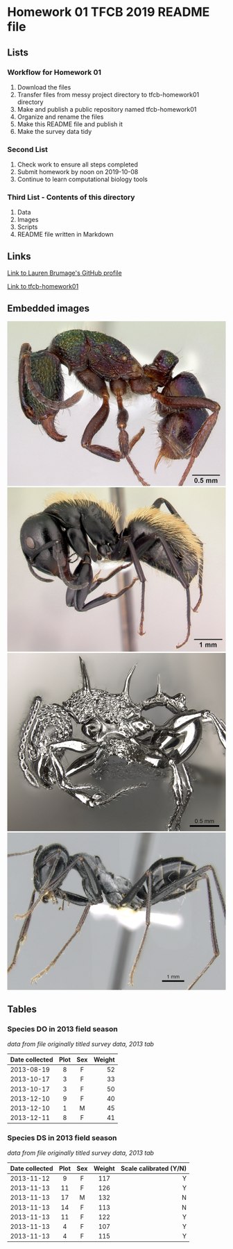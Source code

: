 # **Homework 01 TFCB 2019 README file**
## **Lists**
### **Workflow for Homework 01**
1. Download the files
2. Transfer files from messy project directory to tfcb-homework01 directory
3. Make and publish a public repository named tfcb-homework01
4. Organize and rename the files
5. Make this README file and publish it
6. Make the survey data tidy
### **Second List**
1. Check work to ensure all steps completed
2. Submit homework by noon on 2019-10-08
3. Continue to learn computational biology tools
### **Third List - Contents of this directory**
1. Data
2. Images
3. Scripts
4. README file written in Markdown
## **Links**
[Link to Lauren Brumage's GitHub profile](https://github.com/LABrumage)

[Link to tfcb-homework01](https://github.com/LABrumage/tfcb-homework01)


## **Embedded images**
![Rhytidoponera metallica](https://github.com/LABrumage/tfcb-homework01/blob/master/images/casent_0172345_rhytidoponera-metallica.jpg)
![Camponotus darwinii](https://github.com/LABrumage/tfcb-homework01/blob/master/images/casent_0191696_camponotus-darwinii.jpg)
![Acanthomyrmex ferox](https://github.com/LABrumage/tfcb-homework01/blob/master/images/casent_0901788_p_1_high_acanthomyrmex-ferox.jpg)
![Cataglyphis fortis](https://github.com/LABrumage/tfcb-homework01/blob/master/images/casent_0906296_p_1_high_cataglyphis-fortis.jpg)
## **Tables**


### Species DO in 2013 field season
*data from file originally titled survey data, 2013 tab*

|Date collected|Plot|Sex|Weight|
|--------------|:----:|:---:|------:|
|2013-08-19|8|F|52|
|2013-10-17|3|F|33|
|2013-10-17|3|F|50|
|2013-12-10|9|F|40|
|2013-12-10|1|M|45|
|2013-12-11|8|F|41|


### Species DS in 2013 field season
*data from file originally titled survey data, 2013 tab*

|Date collected|Plot|Sex|Weight|Scale calibrated (Y/N)|
|--------------|:----:|:---:|:------:|----------------------:|
|2013-11-12|9|F|117|Y|
|2013-11-13|11|F|126|Y|
|2013-11-13|17|M|132|N|
|2013-11-13|14|F|113|N|
|2013-11-13|11|F|122|Y|
|2013-11-13|4|F|107|Y|
|2013-11-13|4|F|115|Y|